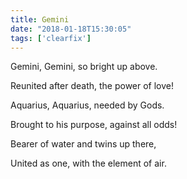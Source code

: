 ```yaml
---
title: Gemini
date: "2018-01-18T15:30:05"
tags: ['clearfix']
---
```


Gemini, Gemini, so bright up above.

Reunited after death, the power of love!

Aquarius, Aquarius, needed by Gods.

Brought to his purpose, against all odds!

Bearer of water and twins up there,

United as one, with the element of air.

